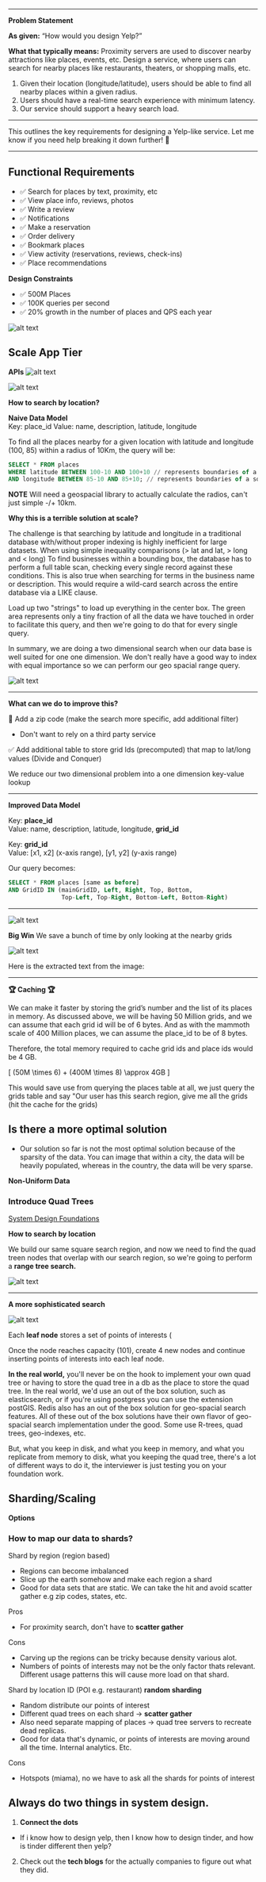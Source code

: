 
---

**Problem Statement**  

**As given:** “How would you design Yelp?”  

**What that typically means:** Proximity servers are used to discover nearby attractions like places, events, etc. Design a service, where users can search for nearby places like restaurants, theaters, or shopping malls, etc.  

1. Given their location (longitude/latitude), users should be able to find all nearby places within a given radius.  
2. Users should have a real-time search experience with minimum latency.  
3. Our service should support a heavy search load.  

---

This outlines the key requirements for designing a Yelp-like service. Let me know if you need help breaking it down further! 🚀

---

## Functional Requirements 

* ✅ Search for places by text, proximity, etc
* ✅ View place info, reviews, photos
* ✅ Write a review 
* ✅ Notifications
* ✅ Make a reservation 
* ✅ Order delivery 
* ✅ Bookmark places 
* ✅ View activity (reservations, reviews, check-ins)
* ✅ Place recommendations 

**Design Constraints** 

* ✅ 500M Places
* ✅ 100K queries per second 
* ✅ 20% growth in the number of places and QPS each year 

![alt text](image.png)


## Scale App Tier 

**APIs**
![alt text](image-1.png)

![alt text](image-2.png)

**How to search by location?**  

**Naive Data Model**  
Key: place_id Value: name, description, latitude, longitude  

To find all the places nearby for a given location with latitude and longitude (100, 85) within a radius of 10Km, the query will be:

```sql
SELECT * FROM places
WHERE latitude BETWEEN 100-10 AND 100+10 // represents boundaries of a square
AND longitude BETWEEN 85-10 AND 85+10; // represents boundaries of a square

```
**NOTE** Will need a geospacial library to actually calculate the radios, can't just simple -/+ 10km. 

**Why this is a terrible solution at scale?** 

The challenge is that searching by latitude and longitude in a traditional database with/without proper indexing is highly inefficient for large datasets. When using simple inequality comparisons (> lat and lat, > long and < long) To find businesses within a bounding box, the database has to perform a full table scan, checking every single record against these conditions. This is also true when searching for terms in the business name or description. This would require a wild-card search across the entire database via a LIKE clause.

Load up two "strings" to load up everything in the center box. The green area represents only a tiny fraction of all the data we have touched in order to facilitate this query, and then we're going to do that for every single query. 

In summary, we are doing a two dimensional search when our data base is well suited for one one dimension. We don't really have a good way to index with equal importance so we can perform our geo spacial range query. 

![alt text](image-3.png)

---

**What can we do to improve this?** 

🔴 Add a zip code (make the search more specific, add additional filter)
* Don't want to rely on a third party service

✅ Add additional table to store grid Ids (precomputed) that map to lat/long values (Divide and Conquer)

We reduce our two dimensional problem into a one dimension key-value lookup

---

**Improved Data Model**  

Key: **place_id**  
Value: name, description, latitude, longitude, **grid_id**  

Key: **grid_id**  
Value: [x1, x2] (x-axis range), [y1, y2] (y-axis range)  

Our query becomes:  

```sql
SELECT * FROM places [same as before] 
AND GridID IN (mainGridID, Left, Right, Top, Bottom, 
               Top-Left, Top-Right, Bottom-Left, Bottom-Right)
```

---

![alt text](image-4.png)

**Big Win** 
We save a bunch of time by only looking at the nearby grids

![alt text](image-5.png)

Here is the extracted text from the image:

---

**🏆 Caching 🏆**  

We can make it faster by storing the grid’s number and the list of its places in memory. As discussed above, we will be having 50 Million grids, and we can assume that each grid id will be of 6 bytes. And as with the mammoth scale of 400 Million places, we can assume the place_id to be of 8 bytes.  

Therefore, the total memory required to cache grid ids and place ids would be 4 GB.  

\[
(50M \times 6) + (400M \times 8) \approx 4GB
\]

This would save use from querying the places table at all, we just query the grids table and say "Our user has this search region, give me all the grids (hit the cache for the grids)

## **Is there a more optimal solution** 

- Our solution so far is not the most optimal solution because of the sparsity of the data. You can image that within a city, the data will be heavily populated, whereas in the country, the data will be very sparse. 

**Non-Uniform Data** 

### Introduce Quad Trees 
[System Design Foundations](../system-design-foundation)

**How to search by location** 

We build our same square search region, and now we need to find the quad treen nodes that overlap with our search region, so we're going to perform a **range tree search.**  

![alt text](image-6.png)

---

**A more sophisticated search**

![alt text](image-7.png)


Each **leaf node** stores a set of points of interests ( 

Once the node reaches capacity (101), create 4 new nodes and continue inserting points of interests into each leaf node.  

**In the real world,** you'll never be on the hook to implement your own quad tree or having to store the quad tree in a db as the place to store the quad tree. In the real world, we'd use an out of the box solution, such as elasticsearch, or if you're using postgress you can use the extension postGIS. Redis also has an out of the box solution for geo-spacial search features. All of these out of the box solutions have their own flavor of geo-spacial search implementation under the good. Some use R-trees, quad trees, geo-indexes, etc. 

But, what you keep in disk, and what you keep in memory, and what you replicate from memory to disk, what you keeping the quad tree, there's a lot of different ways to do it, the interviewer is just testing you on your foundation work. 

## Sharding/Scaling 

**Options** 

### How to map our data to shards?

Shard by region (region based)
- Regions can become imbalanced 
- Slice up the earth somehow and make each region a shard
- Good for data sets that are static. We can take the hit and avoid scatter gather
e.g zip codes, states, etc. 

Pros
- For proximity search, don't have to **scatter gather**

Cons
- Carving up the regions can be tricky because density various alot. 
- Numbers of points of interests may not be the only factor thats relevant. Different usage patterns
this will cause more load on that shard. 

Shard by location ID (POI e.g. restaurant) **random sharding** 
- Random distribute our points of interest
- Different quad trees on each shard -> **scatter gather** 
- Also need separate mapping of places -> quad tree servers to recreate dead replicas. 
- Good for data that's dynamic, or points of interests are moving around all the time. Internal analytics. Etc. 

Cons
- Hotspots (miama), no we have to ask all the shards for points of interest

## Always do two things in system design. 

1. **Connect the dots** 
- If i know how to design yelp, then I know how to design tinder, and how is tinder different then yelp? 

2. Check out the **tech blogs** for the actually companies to figure out what they did.


